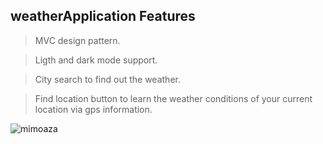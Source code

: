 ## weatherApplication Features

> MVC design pattern.
 
> Ligth and dark mode support.
 
> City search to find out the weather.
 
> Find location button to learn the weather conditions of your current location via gps information.

![mimoaza](https://user-images.githubusercontent.com/49749125/136405740-d7ba46f1-dab6-4f0a-9832-b5a9cb058acb.png)
